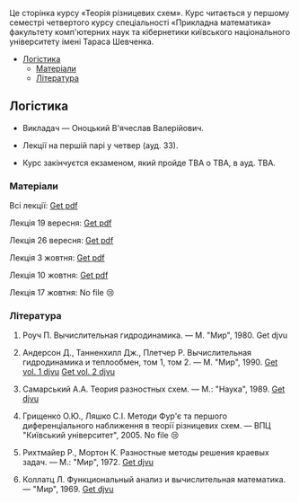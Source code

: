 Це сторінка курсу &laquo;Теорія різницевих схем&raquo;. Курс читається у першому семестрі четвертого курсу спеціальності &laquo;Прикладна математика&raquo; факультету комп'ютерних наук та кібернетики київського національного університету імені Тараса Шевченка.

<!-- MarkdownTOC -->

- [Логістика](#%D0%9B%D0%BE%D0%B3%D1%96%D1%81%D1%82%D0%B8%D0%BA%D0%B0)
    - [Матеріали](#%D0%9C%D0%B0%D1%82%D0%B5%D1%80%D1%96%D0%B0%D0%BB%D0%B8)
    - [Література](#%D0%9B%D1%96%D1%82%D0%B5%D1%80%D0%B0%D1%82%D1%83%D1%80%D0%B0)

<!-- /MarkdownTOC -->

<a id="%D0%9B%D0%BE%D0%B3%D1%96%D1%81%D1%82%D0%B8%D0%BA%D0%B0"></a>
## Логістика

- Викладач &mdash; Оноцький В'ячеслав Валерійович.

- Лекції на першій парі у четвер (ауд. 33).

- Курс закінчуєтся екзаменом, який пройде TBA о TBA, в ауд. TBA. 

<a id="%D0%9C%D0%B0%D1%82%D0%B5%D1%80%D1%96%D0%B0%D0%BB%D0%B8"></a>
### Матеріали

Всі лекції: <a class="badge badge-success" href="Оноцький,%20всі%20лекції.pdf">Get pdf</a>

Лекція 19 вересня: <a class="badge badge-success" href="Оноцький,%20лекція%2019.09.pdf">Get pdf</a>

Лекція 26 вересня: <a class="badge badge-success" href="Оноцький,%20лекція%2026.09.pdf">Get pdf</a>

Лекція 3 жовтня: <a class="badge badge-success" href="Оноцький,%20лекція%203.10.pdf">Get pdf</a>

Лекція 10 жовтня: <a class="badge badge-success" href="Оноцький,%20лекція%2010.10.pdf">Get pdf</a>

Лекція 17 жовтня: <span class="badge badge-warning">No file :cry:</span>

<a id="%D0%9B%D1%96%D1%82%D0%B5%D1%80%D0%B0%D1%82%D1%83%D1%80%D0%B0"></a>
### Література

1. Роуч&nbsp;П. Вычислительная гидродинамика. &mdash; М. "Мир", 1980. <span class="badge badge-success" href="books/Роуч%20-%20Вычислительная%20гидродинамика.djvu">Get djvu</span>

2. Андерсон&nbsp;Д., Танненхилл Дж., Плетчер Р. Вычислительная гидродинамика и теплообмен, том&nbsp;1, том&nbsp;2. &mdash; М. "Мир", 1990. <a class="badge badge-success" href="books/Андерсон,%20Таннехилл,%20Плетчер%20-%20Вычислительная%20гидродинамика%20и%20теплообмен.%20Том%201.djvu">Get vol. 1 djvu</a> <a class="badge badge-success" href="books/Андерсон,%20Таннехилл,%20Плетчер%20-%20Вычислительная%20гидродинамика%20и%20теплообмен.%20Том%202.djvu">Get vol. 2 djvu</a>

3. Самарський&nbsp;А.А. Теория разностных схем. &mdash; М.: "Наука", 1989. <a class="badge badge-success" href="books/Самарский%20-%20Теория%20разностных%20схем.djvu">Get djvu</a>

4. Грищенко&nbsp;О.Ю., Ляшко&nbsp;С.І. Методи Фур'є та першого диференціального наближення в теорії різницевих схем. &mdash; ВПЦ "Київський університет", 2005. <span class="badge badge-warning">No file :cry:</span>

5. Рихтмайер&nbsp;Р., Мортон&nbsp;К. Разностные методы решения краевых задач. &mdash; М.: "Мир", 1972. <a class="badge badge-success" href="books/Роуч%20-%20Вычислительная%20гидродинамика.djvu">Get djvu</a>

6. Коллатц&nbsp;Л. Функциональный анализ и вычислительная математика. &mdash; "Мир", 1969. <a class="badge badge-success" href="books/Коллатц%20-%20Функциональный%20анализ%20и%20вычислительная%20математика.djvu">Get djvu</a>
